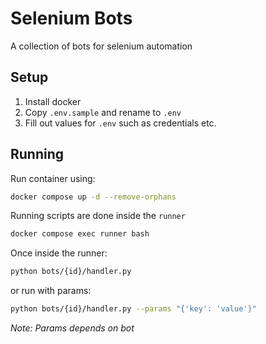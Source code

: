 # Selenium Bots

A collection of bots for selenium automation

## Setup

1. Install docker
2. Copy `.env.sample` and rename to `.env`
3. Fill out values for `.env` such as credentials etc.

## Running

Run container using:

```bash
docker compose up -d --remove-orphans
```

Running scripts are done inside the `runner`

```bash
docker compose exec runner bash
```

Once inside the runner:

```bash
python bots/{id}/handler.py
```

or run with params:

```bash
python bots/{id}/handler.py --params "{'key': 'value'}"
```

_Note: Params depends on bot_
